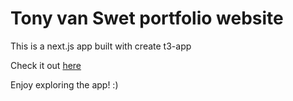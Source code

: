 # Tony van Swet portfolio website

This is a next.js app built with create t3-app

Check it out [here](https://tonyvanswet.com/)

Enjoy exploring the app! :)
